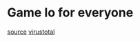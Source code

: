 # Game Io for everyone
[source](https://github.com/zn-linx/CarsIoGame-/blob/main/source.txt)
[virustotal](https://www.virustotal.com/gui/file/013e768b611069958b836598658c8b156064f2e6193067b40f81e7493a320a7a/detection)
